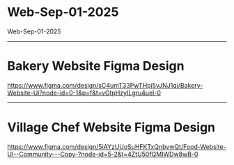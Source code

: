 # Web-Sep-01-2025
Web-Sep-01-2025


______________________________________
# Bakery Website Figma Design
https://www.figma.com/design/sC4umT33PwTHpj5vJNJ1qj/Bakery-Website-Ui?node-id=0-1&p=f&t=vGtpHzyILgru4uel-0

______________________________________
# Village Chef Website Figma Design
https://www.figma.com/design/5iAYzUUoSuHFKTxQnbvwQt/Food-Website-UI--Community---Copy-?node-id=5-2&t=4ZtU50fQMIWDw8wB-0
